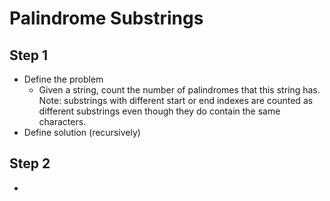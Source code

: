 # Palindrome Substrings
## Step 1
  - Define the problem
    - Given a string, count the number of palindromes that this string has. Note: substrings with different start or end indexes are counted as different substrings
    even though they do contain the same characters.
  - Define solution (recursively)
  
 
 
 
 
 ## Step 2
  -
